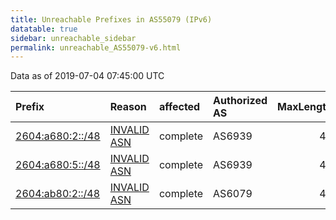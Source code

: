 ```yaml
---
title: Unreachable Prefixes in AS55079 (IPv6)
datatable: true
sidebar: unreachable_sidebar
permalink: unreachable_AS55079-v6.html
---
```


Data as of 2019-07-04 07:45:00 UTC


<div class="datatable-begin"></div>

| Prefix                                                     | Reason                                                                                                  | affected   | Authorized AS   |   MaxLength | Anchor                           |   unreachable /48s |
|:-----------------------------------------------------------|:--------------------------------------------------------------------------------------------------------|:-----------|:----------------|------------:|:---------------------------------|-------------------:|
| [2604:a680:2::/48](https://stat.ripe.net/2604:a680:2::/48) | [INVALID ASN](https://rpki-validator.ripe.net/announcement-preview?asn=AS55079&prefix=2604:a680:2::/48) | complete   | AS6939          |          48 | [ARIN](unreachable_ARIN-v6.html) |                  1 |
| [2604:a680:5::/48](https://stat.ripe.net/2604:a680:5::/48) | [INVALID ASN](https://rpki-validator.ripe.net/announcement-preview?asn=AS55079&prefix=2604:a680:5::/48) | complete   | AS6939          |          48 | [ARIN](unreachable_ARIN-v6.html) |                  1 |
| [2604:ab80:2::/48](https://stat.ripe.net/2604:ab80:2::/48) | [INVALID ASN](https://rpki-validator.ripe.net/announcement-preview?asn=AS55079&prefix=2604:ab80:2::/48) | complete   | AS6079          |          48 | [ARIN](unreachable_ARIN-v6.html) |                  1 |

<div class="datatable-end"></div>